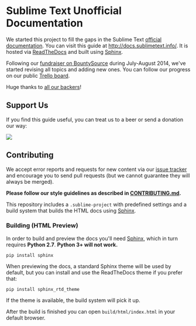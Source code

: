 # Sublime Text Unofficial Documentation

We started this project to fill the gaps in the Sublime Text
[official documentation][off-docs]. You can visit this guide at
<http://docs.sublimetext.info/>. It is hosted via [ReadTheDocs][] and built
using [Sphinx][].

Following our [fundraiser on BountySource][fundraiser] during July-August 2014,
we've started revising all topics and adding new ones. You can follow our
progress on our public [Trello board][trello].

Huge thanks to [all our backers](./BACKERS.md)!


## Support Us

If you find this guide useful, you can treat us to a beer or send a donation
our way:

<img src="http://img.shields.io/gratipay/sublimeundocs.svg">

## Contributing

We accept error reports and requests for new content via our [issue
tracker][issues] and encourage you to send pull requests (but we cannot
guarantee they will always be merged).

**Please follow our style guidelines as described in
[CONTRIBUTING.md](./CONTRIBUTING.md).**

This repository includes a `.sublime-project` with predefined settings and a
build system that builds the HTML docs using [Sphinx][].


### Building (HTML Preview)

In order to build and preview the docs you'll need [Sphinx][], which in turn
requires **Python 2.7**. **Python 3+ will not work.**

    pip install sphinx

When previewing the docs, a standard Sphinx theme will be used by default, but
you can install and use the ReadTheDocs theme if you prefer that:

    pip install sphinx_rtd_theme

If the theme is available, the build system will pick it up.

After the build is finished you can open `build/html/index.html` in your
default browser.


[off-docs]: http://sublimetext.com/docs/3
[trello]: https://trello.com/b/ArLlY4X7/sublime-text-unofficial-documentation
[fundraiser]: https://www.bountysource.com/teams/st-undocs/fundraiser

[issues]: https://github.com/guillermooo/sublime-undocs/issues
[Sphinx]: http://sphinx-doc.org/
[ReadTheDocs]: https://readthedocs.org/
